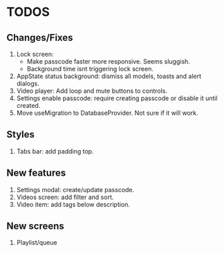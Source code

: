 # TODOS

## Changes/Fixes

1. Lock screen:
   - Make passcode faster more responsive. Seems sluggish.
   - Background time isnt triggering lock screen.
2. AppState status background: dismiss all models, toasts and alert dialogs.
3. Video player: Add loop and mute buttons to controls.
4. Settings enable passcode: require creating passcode or disable it until created.
5. Move useMigration to DatabaseProvider. Not sure if it will work.

## Styles

1. Tabs bar: add padding top.

## New features

1. Settings modal: create/update passcode.
2. Videos screen: add filter and sort.
3. Video item: add tags below description.

## New screens

1. Playlist/queue
